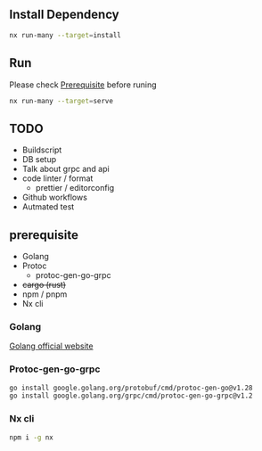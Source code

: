 ## Install Dependency
```sh
nx run-many --target=install
```

## Run
Please check [Prerequisite](#prerequisite) before runing
```sh
nx run-many --target=serve
```

## TODO
- Buildscript
- DB setup
- Talk about grpc and api
- code linter / format
  - prettier / editorconfig
- Github workflows
- Autmated test

## prerequisite
- Golang
- Protoc
  - protoc-gen-go-grpc
- ~~cargo (rust)~~
- npm / pnpm
- Nx cli

### Golang
[Golang official website](https://go.dev/doc/install)

### Protoc-gen-go-grpc
```sh
go install google.golang.org/protobuf/cmd/protoc-gen-go@v1.28
go install google.golang.org/grpc/cmd/protoc-gen-go-grpc@v1.2
```

### Nx cli
```sh
npm i -g nx
```